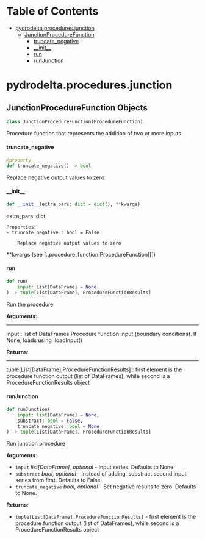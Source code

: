 # Table of Contents

* [pydrodelta.procedures.junction](#pydrodelta.procedures.junction)
  * [JunctionProcedureFunction](#pydrodelta.procedures.junction.JunctionProcedureFunction)
    * [truncate\_negative](#pydrodelta.procedures.junction.JunctionProcedureFunction.truncate_negative)
    * [\_\_init\_\_](#pydrodelta.procedures.junction.JunctionProcedureFunction.__init__)
    * [run](#pydrodelta.procedures.junction.JunctionProcedureFunction.run)
    * [runJunction](#pydrodelta.procedures.junction.JunctionProcedureFunction.runJunction)

<a id="pydrodelta.procedures.junction"></a>

# pydrodelta.procedures.junction

<a id="pydrodelta.procedures.junction.JunctionProcedureFunction"></a>

## JunctionProcedureFunction Objects

```python
class JunctionProcedureFunction(ProcedureFunction)
```

Procedure function that represents the addition of two or more inputs

<a id="pydrodelta.procedures.junction.JunctionProcedureFunction.truncate_negative"></a>

#### truncate\_negative

```python
@property
def truncate_negative() -> bool
```

Replace negative output values to zero

<a id="pydrodelta.procedures.junction.JunctionProcedureFunction.__init__"></a>

#### \_\_init\_\_

```python
def __init__(extra_pars: dict = dict(), **kwargs)
```

extra_pars :dict

    Properties:
    - truncate_negative : bool = False

        Replace negative output values to zero

\**kwargs (see [..procedure_function.ProcedureFunction][])

<a id="pydrodelta.procedures.junction.JunctionProcedureFunction.run"></a>

#### run

```python
def run(
    input: List[DataFrame] = None
) -> tuple[List[DataFrame], ProcedureFunctionResults]
```

Run the procedure

**Arguments**:

  -----------
  input : list of DataFrames
  Procedure function input (boundary conditions). If None, loads using .loadInput()
  

**Returns**:

  --------
  tuple[List[DataFrame],ProcedureFunctionResults] : first element is the procedure function output (list of DataFrames), while second is a ProcedureFunctionResults object

<a id="pydrodelta.procedures.junction.JunctionProcedureFunction.runJunction"></a>

#### runJunction

```python
def runJunction(
    input: list[DataFrame] = None,
    substract: bool = False,
    truncate_negative: bool = None
) -> tuple[List[DataFrame], ProcedureFunctionResults]
```

Run junction procedure

**Arguments**:

- `input` _list[DataFrame], optional_ - Input series. Defaults to None.
- `substract` _bool, optional_ - Instead of adding, substract second input series from first. Defaults to False.
- `truncate_negative` _bool, optional_ - Set negative results to zero. Defaults to None.
  

**Returns**:

- `tuple[List[DataFrame],ProcedureFunctionResults]` - first element is the procedure function output (list of DataFrames), while second is a ProcedureFunctionResults object

